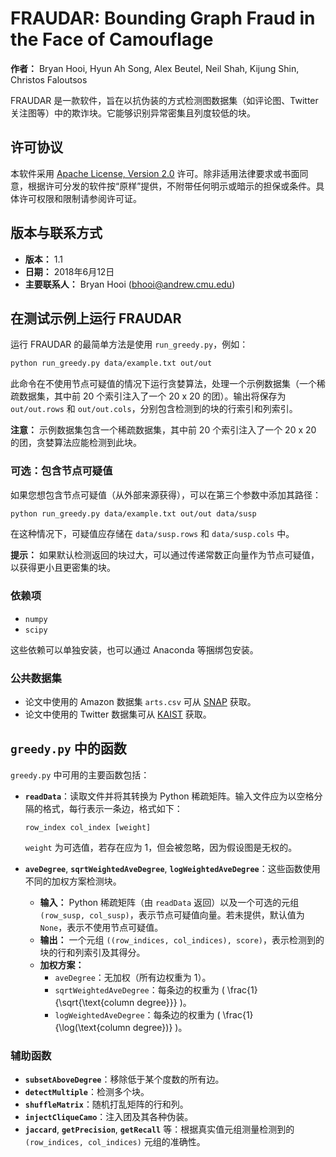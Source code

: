 # FRAUDAR: Bounding Graph Fraud in the Face of Camouflage

**作者：** Bryan Hooi, Hyun Ah Song, Alex Beutel, Neil Shah, Kijung Shin, Christos Faloutsos

FRAUDAR 是一款软件，旨在以抗伪装的方式检测图数据集（如评论图、Twitter 关注图等）中的欺诈块。它能够识别异常密集且列度较低的块。

## 许可协议

本软件采用 [Apache License, Version 2.0](http://www.apache.org/licenses/LICENSE-2.0) 许可。除非适用法律要求或书面同意，根据许可分发的软件按“原样”提供，不附带任何明示或暗示的担保或条件。具体许可权限和限制请参阅许可证。

## 版本与联系方式

- **版本：** 1.1
- **日期：** 2018年6月12日
- **主要联系人：** Bryan Hooi (bhooi@andrew.cmu.edu)

## 在测试示例上运行 FRAUDAR

运行 FRAUDAR 的最简单方法是使用 `run_greedy.py`，例如：

```bash
python run_greedy.py data/example.txt out/out
```

此命令在不使用节点可疑值的情况下运行贪婪算法，处理一个示例数据集（一个稀疏数据集，其中前 20 个索引注入了一个 20 x 20 的团）。输出将保存为 `out/out.rows` 和 `out/out.cols`，分别包含检测到的块的行索引和列索引。

**注意：** 示例数据集包含一个稀疏数据集，其中前 20 个索引注入了一个 20 x 20 的团，贪婪算法应能检测到此块。

### 可选：包含节点可疑值

如果您想包含节点可疑值（从外部来源获得），可以在第三个参数中添加其路径：

```bash
python run_greedy.py data/example.txt out/out data/susp
```

在这种情况下，可疑值应存储在 `data/susp.rows` 和 `data/susp.cols` 中。

**提示：** 如果默认检测返回的块过大，可以通过传递常数正向量作为节点可疑值，以获得更小且更密集的块。

### 依赖项

- `numpy`
- `scipy`

这些依赖可以单独安装，也可以通过 Anaconda 等捆绑包安装。

### 公共数据集

- 论文中使用的 Amazon 数据集 `arts.csv` 可从 [SNAP](https://snap.stanford.edu/data/) 获取。
- 论文中使用的 Twitter 数据集可从 [KAIST](http://an.kaist.ac.kr/traces/WWW2010.html) 获取。

## `greedy.py` 中的函数

`greedy.py` 中可用的主要函数包括：

- **`readData`**：读取文件并将其转换为 Python 稀疏矩阵。输入文件应为以空格分隔的格式，每行表示一条边，格式如下：
  ```
  row_index col_index [weight]
  ```
  `weight` 为可选值，若存在应为 1，但会被忽略，因为假设图是无权的。

- **`aveDegree`**, **`sqrtWeightedAveDegree`**, **`logWeightedAveDegree`**：这些函数使用不同的加权方案检测块。
  - **输入：** Python 稀疏矩阵（由 `readData` 返回）以及一个可选的元组 `(row_susp, col_susp)`，表示节点可疑值向量。若未提供，默认值为 `None`，表示不使用节点可疑值。
  - **输出：** 一个元组 `((row_indices, col_indices), score)`，表示检测到的块的行和列索引及其得分。
  - **加权方案：**
    - `aveDegree`：无加权（所有边权重为 1）。
    - `sqrtWeightedAveDegree`：每条边的权重为 \( \frac{1}{\sqrt{\text{column degree}}} \)。
    - `logWeightedAveDegree`：每条边的权重为 \( \frac{1}{\log(\text{column degree})} \)。

### 辅助函数

- **`subsetAboveDegree`**：移除低于某个度数的所有边。
- **`detectMultiple`**：检测多个块。
- **`shuffleMatrix`**：随机打乱矩阵的行和列。
- **`injectCliqueCamo`**：注入团及其各种伪装。
- **`jaccard`**, **`getPrecision`**, **`getRecall`** 等：根据真实值元组测量检测到的 `(row_indices, col_indices)` 元组的准确性。
